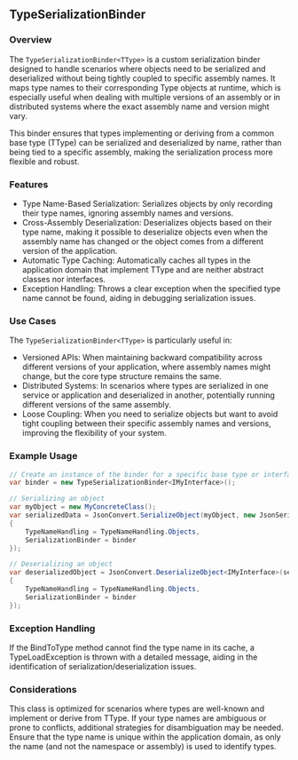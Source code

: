 ## TypeSerializationBinder<TType>

### Overview

The `TypeSerializationBinder<TType>` is a custom serialization binder designed to handle scenarios where objects need to
be serialized and deserialized without being tightly coupled to specific assembly names. It maps type names to their
corresponding Type objects at runtime, which is especially useful when dealing with multiple versions of an assembly or
in distributed systems where the exact assembly name and version might vary.

This binder ensures that types implementing or deriving from a common base type (TType) can be serialized and
deserialized by name, rather than being tied to a specific assembly, making the serialization process more flexible and
robust.

### Features

- Type Name-Based Serialization: Serializes objects by only recording their type names, ignoring assembly names and
  versions.
- Cross-Assembly Deserialization: Deserializes objects based on their type name, making it possible to deserialize
  objects
  even when the assembly name has changed or the object comes from a different version of the application.
- Automatic Type Caching: Automatically caches all types in the application domain that implement TType and are neither
  abstract classes nor interfaces.
- Exception Handling: Throws a clear exception when the specified type name cannot be found, aiding in debugging
  serialization issues.

### Use Cases

The `TypeSerializationBinder<TType>` is particularly useful in:

- Versioned APIs: When maintaining backward compatibility across different versions of your application, where assembly
  names might change, but the core type structure remains the same.
- Distributed Systems: In scenarios where types are serialized in one service or application and deserialized in
  another, potentially running different versions of the same assembly.
- Loose Coupling: When you need to serialize objects but want to avoid tight coupling between their specific assembly
  names and versions, improving the flexibility of your system.

### Example Usage

```csharp
// Create an instance of the binder for a specific base type or interface
var binder = new TypeSerializationBinder<IMyInterface>();

// Serializing an object
var myObject = new MyConcreteClass();
var serializedData = JsonConvert.SerializeObject(myObject, new JsonSerializerSettings
{
    TypeNameHandling = TypeNameHandling.Objects,
    SerializationBinder = binder
});

// Deserializing an object
var deserializedObject = JsonConvert.DeserializeObject<IMyInterface>(serializedData, new JsonSerializerSettings
{
    TypeNameHandling = TypeNameHandling.Objects,
    SerializationBinder = binder
});
```

### Exception Handling

If the BindToType method cannot find the type name in its cache, a TypeLoadException is thrown with a detailed message,
aiding in the identification of serialization/deserialization issues.

### Considerations

This class is optimized for scenarios where types are well-known and implement or derive from TType. If your type names
are ambiguous or prone to conflicts, additional strategies for disambiguation may be needed.
Ensure that the type name is unique within the application domain, as only the name (and not the namespace or assembly)
is used to identify types.
